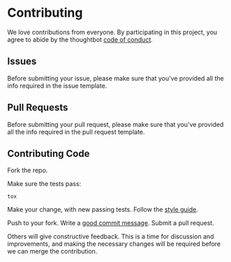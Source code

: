 # Contributing

We love contributions from everyone.
By participating in this project,
you agree to abide by the thoughtbot [code of conduct].

  [code of conduct]: https://thoughtbot.com/open-source-code-of-conduct

## Issues

Before submitting your issue, please make sure that you've provided all the info
required in the issue template.

## Pull Requests

Before submitting your pull request, please make sure that you've provided all the 
info required in the pull request template.

## Contributing Code

Fork the repo.

Make sure the tests pass:

    tox

Make your change, with new passing tests. Follow the [style guide][style].

  [style]: https://www.python.org/dev/peps/pep-0008/

Push to your fork. Write a [good commit message][commit]. Submit a pull request.

  [commit]: http://tbaggery.com/2008/04/19/a-note-about-git-commit-messages.html

Others will give constructive feedback.
This is a time for discussion and improvements,
and making the necessary changes will be required before we can
merge the contribution.